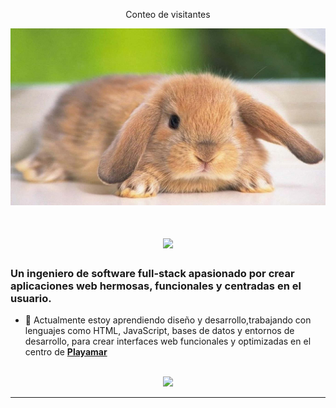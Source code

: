 <div align="center"> 
  <p>Conteo de visitantes</p>
</div>
<img src="https://github.com/AngelPR22/AngelPR22/blob/main/cute-bunny-rabbits-2ffpmk49d82pdjkf.jpg?raw=true" alt="razas-de-gatos">
<h1 align="center"> 
    <img src="https://readme-typing-svg.herokuapp.com/?font=Inter&size=48¢er=true&vCenter=true&width=700&height=70&color=4493F8&duration=4000&lines=💜+Bienvenido+A+Mi+Perfil!💜;+🐇+Disfruten+Amigoooooos!+🦇;" /> 
</h1> 

### Un ingeniero de software full-stack apasionado por crear aplicaciones web hermosas, funcionales y centradas en el usuario.

- 🏫 Actualmente estoy aprendiendo diseño y desarrollo,trabajando con lenguajes como HTML, JavaScript, bases de datos y entornos de desarrollo, para crear interfaces web funcionales y optimizadas en el centro de **[Playamar](https://iesplayamar.es/)** 

 <br> 

<div align="center"> 
  <a href="aponris2205@g.educaand.es"> 
    <img src="https://img.shields.io/badge/Gmail-333333?style=for-the-badge&logo=gmail&logoColor=red" /> 
  </a> 
</div>

 <hr>
